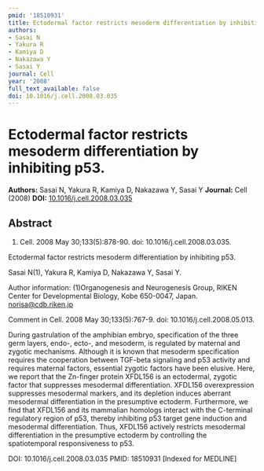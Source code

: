 ```yaml
---
pmid: '18510931'
title: Ectodermal factor restricts mesoderm differentiation by inhibiting p53.
authors:
- Sasai N
- Yakura R
- Kamiya D
- Nakazawa Y
- Sasai Y
journal: Cell
year: '2008'
full_text_available: false
doi: 10.1016/j.cell.2008.03.035
---
```


# Ectodermal factor restricts mesoderm differentiation by inhibiting p53.
**Authors:** Sasai N, Yakura R, Kamiya D, Nakazawa Y, Sasai Y
**Journal:** Cell (2008)
**DOI:** [10.1016/j.cell.2008.03.035](https://doi.org/10.1016/j.cell.2008.03.035)

## Abstract

1. Cell. 2008 May 30;133(5):878-90. doi: 10.1016/j.cell.2008.03.035.

Ectodermal factor restricts mesoderm differentiation by inhibiting p53.

Sasai N(1), Yakura R, Kamiya D, Nakazawa Y, Sasai Y.

Author information:
(1)Organogenesis and Neurogenesis Group, RIKEN Center for Developmental Biology, 
Kobe 650-0047, Japan. norisa@cdb.riken.jp

Comment in
    Cell. 2008 May 30;133(5):767-9. doi: 10.1016/j.cell.2008.05.013.

During gastrulation of the amphibian embryo, specification of the three germ 
layers, endo-, ecto-, and mesoderm, is regulated by maternal and zygotic 
mechanisms. Although it is known that mesoderm specification requires the 
cooperation between TGF-beta signaling and p53 activity and requires maternal 
factors, essential zygotic factors have been elusive. Here, we report that the 
Zn-finger protein XFDL156 is an ectodermal, zygotic factor that suppresses 
mesodermal differentiation. XFDL156 overexpression suppresses mesodermal 
markers, and its depletion induces aberrant mesodermal differentiation in the 
presumptive ectoderm. Furthermore, we find that XFDL156 and its mammalian 
homologs interact with the C-terminal regulatory region of p53, thereby 
inhibiting p53 target gene induction and mesodermal differentiation. Thus, 
XFDL156 actively restricts mesodermal differentiation in the presumptive 
ectoderm by controlling the spatiotemporal responsiveness to p53.

DOI: 10.1016/j.cell.2008.03.035
PMID: 18510931 [Indexed for MEDLINE]
